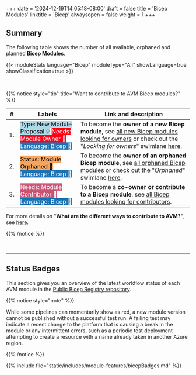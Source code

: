 +++
date = '2024-12-19T14:05:18-08:00'
draft = false
title = 'Bicep Modules'
linktitle = 'Bicep'
alwaysopen = false
weight = 1
+++

## Summary 

The following table shows the number of all available, orphaned and planned **Bicep Modules**.

{{< moduleStats language="Bicep" moduleType="All" showLanguage=true showClassification=true >}}

<br>

{{% notice style="tip" title="Want to contribute to AVM Bicep modules?" %}}

| #  | Labels | Link and description |
| -------- | -------- | -------- |
| 1.   | <mark style="background-image:none;background-color:#ADD8E6;">Type: New Module Proposal 💡</mark> <mark style="background-image:none;background-color:#FF0019;color:white;">Needs: Module Owner 📣</mark> <br> <mark style="background-image:none;background-color:#1D73B3;color:white;">Language: Bicep 💪</mark>  | To become the **owner of a new Bicep module**, see [all new Bicep modules looking for owners](https://aka.ms/AVM/Bicep/NeedsModuleOwner) or check out the "*Looking for owners*" swimlane [here](https://aka.ms/AVM/Bicep/NeedsModuleOwner/Project). |
| 2.   | <mark style="background-image:none;background-color:#F4A460;">Status: Module Orphaned 👀</mark> <mark style="background-image:none;background-color:#1D73B3;color:white;">Language: Bicep 💪</mark>   | To become the **owner of an orphaned Bicep module**, see [all orphaned Bicep modules](https://aka.ms/AVM/Bicep/OrphanedModules) or check out the "*Orphaned*" swimlane [here](https://aka.ms/AVM/Bicep/OrphanedModules/Project).   |
| 3.   | <mark style="background-image:none;background-color:#C95474;color:white;">Needs: Module Contributor 📣</mark> <mark style="background-image:none;background-color:#1D73B3;color:white;">Language: Bicep 💪</mark> | To become a **co-owner or contribute to a Bicep module**, see [all Bicep modules looking for contributors](https://aka.ms/AVM/Bicep/NeedsModuleContributor). |

For more details on "**What are the different ways to contribute to AVM?**", see [here](/Azure-Verified-Modules/faq/#are-there-different-ways-to-contribute-to-avm).

{{% /notice %}}

<br>

---

## Status Badges

This section gives you an overview of the latest workflow status of each AVM module in the [Public Bicep Registry repository](https://github.com/Azure/bicep-registry-modules).

{{% notice style="note" %}}

While some pipelines can momentarily show as red, a new module version cannot be published without a successful test run. A failing test may indicate a recent change to the platform that is causing a break in the module or any intermittent errors, such as a periodic test deployment attempting to create a resource with a name already taken in another Azure region.

{{% /notice %}}

{{% include file="static/includes/module-features/bicepBadges.md" %}}
